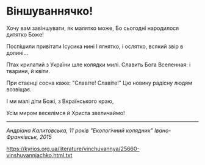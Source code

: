 Віншуваннячко!
================================================================

Хочу вам завіншувати, як малятко може,
Бо сьогодні народилося дитятко Боже!

Поспішили привітати Ісусика нині
І ягнятко, і ослятко, всякий звір в долині...

Птах крилатий з України шле колядки милі.
Славить Бога Вселенная: і тварини, й квіти.

При стаєнці сосна каже: "Славіте! Славіте!"
Цю новину радісну людям возвіщає.

І ми малі діти Божі,
з Вкраїнського краю,

Усім миром веселімся й Христа звеличаймо!

----------------------------------------------------------------

 _Андріана Калитовська, 11 років_
 _"Екологічний колядник" Івано-Франківськ, 2015_

https://kyrios.org.ua/literature/vinchuvannya/25660-vinshuvannjachko.html.txt
